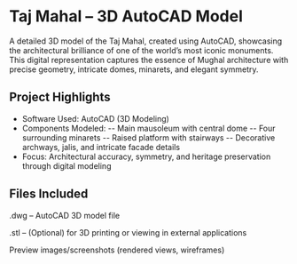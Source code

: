 
# Taj Mahal – 3D AutoCAD Model

A detailed 3D model of the Taj Mahal, created using AutoCAD, showcasing the architectural brilliance of one of the world’s most iconic monuments. This digital representation captures the essence of Mughal architecture with precise geometry, intricate domes, minarets, and elegant symmetry.

## Project Highlights
- Software Used: AutoCAD (3D Modeling)
- Components Modeled:
  -- Main mausoleum with central dome
  -- Four surrounding minarets
  -- Raised platform with stairways
  -- Decorative archways, jalis, and intricate facade details
- Focus: Architectural accuracy, symmetry, and heritage preservation through digital modeling

## Files Included
.dwg – AutoCAD 3D model file

.stl – (Optional) for 3D printing or viewing in external applications

Preview images/screenshots (rendered views, wireframes)


